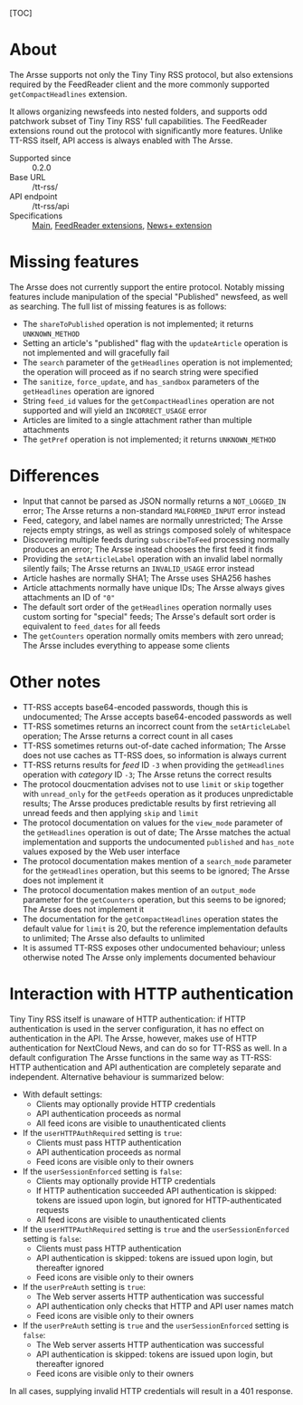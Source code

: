[TOC]

# About

The Arsse supports not only the Tiny Tiny RSS protocol, but also extensions required by the FeedReader client and the more commonly supported `getCompactHeadlines` extension.

It allows organizing newsfeeds into nested folders, and supports odd patchwork subset of Tiny Tiny RSS' full capabilities. The FeedReader extensions round out the protocol with significantly more features. Unlike TT-RSS itself, API access is always enabled with The Arsse.

<dl>
    <dt>Supported since</dt>
        <dd>0.2.0</dd>
    <dt>Base URL</dt>
        <dd>/tt-rss/</dd>
    <dt>API endpoint</dt>
        <dd>/tt-rss/api</dd>
    <dt>Specifications</dt>
        <dd><a href="https://git.tt-rss.org/git/tt-rss/wiki/ApiReference">Main</a>, <a href="https://github.com/jangernert/FeedReader/blob/master/data/tt-rss-feedreader-plugin/README.md">FeedReader extensions</a>, <a href="https://github.com/hrk/tt-rss-newsplus-plugin/blob/master/README.md">News+ extension</a></dd>
</dl>

# Missing features

The Arsse does not currently support the entire protocol. Notably missing features include manipulation of the special "Published" newsfeed, as well as searching. The full list of missing features is as follows:

- The `shareToPublished` operation is not implemented; it returns `UNKNOWN_METHOD`
- Setting an article's "published" flag with the `updateArticle` operation is not implemented and will gracefully fail
- The `search` parameter of the `getHeadlines` operation is not implemented; the operation will proceed as if no search string were specified
- The `sanitize`, `force_update`, and `has_sandbox` parameters of the `getHeadlines` operation are ignored
- String `feed_id` values for the `getCompactHeadlines` operation are not supported and will yield an `INCORRECT_USAGE` error
- Articles are limited to a single attachment rather than multiple attachments
- The `getPref` operation is not implemented; it returns `UNKNOWN_METHOD`

# Differences

- Input that cannot be parsed as JSON normally returns a `NOT_LOGGED_IN` error; The Arsse returns a non-standard `MALFORMED_INPUT` error instead
- Feed, category, and label names are normally unrestricted; The Arsse rejects empty strings, as well as strings composed solely of whitespace
- Discovering multiple feeds during `subscribeToFeed` processing normally produces an error; The Arsse instead chooses the first feed it finds
- Providing the `setArticleLabel` operation with an invalid label normally silently fails; The Arsse returns an `INVALID_USAGE` error instead
- Article hashes are normally SHA1; The Arsse uses SHA256 hashes
- Article attachments normally have unique IDs; The Arsse always gives attachments an ID of `"0"`
- The default sort order of the `getHeadlines` operation normally uses custom sorting for "special" feeds; The Arsse's default sort order is equivalent to `feed_dates` for all feeds
- The `getCounters` operation normally omits members with zero unread; The Arsse includes everything to appease some clients

# Other notes

- TT-RSS accepts base64-encoded passwords, though this is undocumented; The Arsse accepts base64-encoded passwords as well
- TT-RSS sometimes returns an incorrect count from the `setArticleLabel` operation; The Arsse returns a correct count in all cases
- TT-RSS sometimes returns out-of-date cached information; The Arsse does not use caches as TT-RSS does, so information is always current
- TT-RSS returns results for _feed_ ID `-3` when providing the `getHeadlines` operation with _category_ ID `-3`; The Arsse retuns the correct results
- The protocol doucmentation advises not to use `limit` or `skip` together with `unread_only` for the `getFeeds` operation as it produces unpredictable results; The Arsse produces predictable results by first retrieving all unread feeds and then applying `skip` and `limit`
- The protocol documentation on values for the `view_mode` parameter of the `getHeadlines` operation is out of date; The Arsse matches the actual implementation and supports the undocumented `published` and `has_note` values exposed by the Web user interface
- The protocol documentation makes mention of a `search_mode` parameter for the `getHeadlines` operation, but this seems to be ignored; The Arsse does not implement it
- The protocol documentation makes mention of an `output_mode` parameter for the `getCounters` operation, but this seems to be ignored; The Arsse does not implement it
- The documentation for the `getCompactHeadlines` operation states the default value for `limit` is 20, but the reference implementation defaults to unlimited; The Arsse also defaults to unlimited
- It is assumed TT-RSS exposes other undocumented behaviour; unless otherwise noted The Arsse only implements documented behaviour

# Interaction with HTTP authentication

Tiny Tiny RSS itself is unaware of HTTP authentication: if HTTP authentication is used in the server configuration, it has no effect on authentication in the API. The Arsse, however, makes use of HTTP authentication for NextCloud News, and can do so for TT-RSS as well. In a default configuration The Arsse functions in the same way as TT-RSS: HTTP authentication and API authentication are completely separate and independent. Alternative behaviour is summarized below:

- With default settings:
    - Clients may optionally provide HTTP credentials
    - API authentication proceeds as normal
    - All feed icons are visible to unauthenticated clients
- If the `userHTTPAuthRequired` setting is `true`:
    - Clients must pass HTTP authentication
    - API authentication proceeds as normal
    - Feed icons are visible only to their owners
- If the `userSessionEnforced` setting is `false`:
    - Clients may optionally provide HTTP credentials
    - If HTTP authentication succeeded API authentication is skipped: tokens are issued upon login, but ignored for HTTP-authenticated requests
    - All feed icons are visible to unauthenticated clients
- If the `userHTTPAuthRequired` setting is `true` and the `userSessionEnforced` setting is `false`:
    - Clients must pass HTTP authentication
    - API authentication is skipped: tokens are issued upon login, but thereafter ignored
    - Feed icons are visible only to their owners
- If the `userPreAuth` setting is `true`:
    - The Web server asserts HTTP authentication was successful
    - API authentication only checks that HTTP and API user names match
    - Feed icons are visible only to their owners
- If the `userPreAuth` setting is `true` and the `userSessionEnforced` setting is `false`:
    - The Web server asserts HTTP authentication was successful
    - API authentication is skipped: tokens are issued upon login, but thereafter ignored
    - Feed icons are visible only to their owners

In all cases, supplying invalid HTTP credentials will result in a 401 response.
